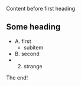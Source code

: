 Content before first heading

## Some heading

<!-- This is HTML -->

- A. first
    - subitem
- B. second
- 2. strange

The end!
